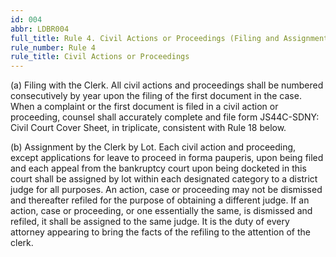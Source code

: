 ```yaml
---
id: 004
abbr: LDBR004
full_title: Rule 4. Civil Actions or Proceedings (Filing and Assignment)
rule_number: Rule 4
rule_title: Civil Actions or Proceedings
---
```


(a) Filing with the Clerk.
All civil actions and proceedings shall be numbered consecutively by year upon the filing of
the first document in the case.
When a complaint or the first document is filed in a civil action or proceeding, counsel shall
accurately complete and file form JS44C-SDNY: Civil Court Cover Sheet, in triplicate, consistent
with Rule 18 below.

(b) Assignment by the Clerk by Lot.
 Each civil action and proceeding, except applications for leave to proceed in forma pauperis,
upon being filed and each appeal from the bankruptcy court upon being docketed in this court shall
be assigned by lot within each designated category to a district judge for all purposes.
An action, case or proceeding may not be dismissed and thereafter refiled for the purpose of
obtaining a different judge. If an action, case or proceeding, or one essentially the same, is
dismissed and refiled, it shall be assigned to the same judge. It is the duty of every attorney
appearing to bring the facts of the refiling to the attention of the clerk.